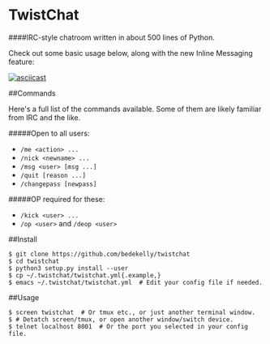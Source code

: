 TwistChat
=========

####IRC-style chatroom written in about 500 lines of Python.

Check out some basic usage below, along with the new Inline Messaging feature:

[![asciicast](https://asciinema.org/a/23003.png)](https://asciinema.org/a/23003)

##Commands

Here's a full list of the commands available. Some of them are likely familiar from IRC and the like.

#####Open to all users:
* `/me <action> ...`
* `/nick <newname> ...`
* `/msg <user> [msg ...]`
* `/quit [reason ...]`
* `/changepass [newpass]`

#####OP required for these:
* `/kick <user> ...`
* `/op <user>` and `/deop <user>`

##Install
```
$ git clone https://github.com/bedekelly/twistchat
$ cd twistchat
$ python3 setup.py install --user
$ cp ~/.twistchat/twistchat.yml{.example,}
$ emacs ~/.twistchat/twistchat.yml  # Edit your config file if needed.
```

##Usage
```
$ screen twistchat  # Or tmux etc., or just another terminal window.
$ # Detatch screen/tmux, or open another window/switch device.
$ telnet localhost 8001  # Or the port you selected in your config file.
```


